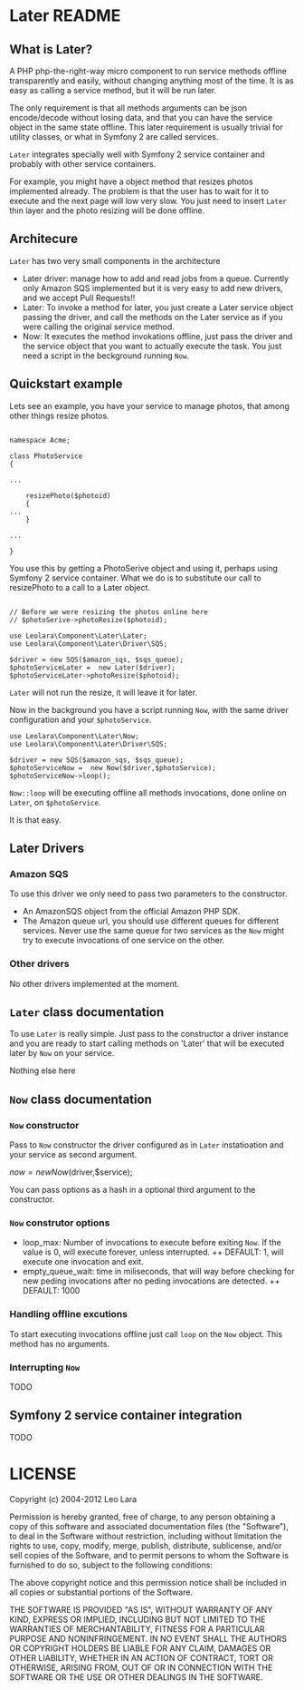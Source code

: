# Later README

## What is Later?

A PHP php-the-right-way micro component to run service methods offline transparently and easily, without changing anything most of the time. It is as easy as calling a service method, but it will be run later.

The only requirement is that all methods arguments can be json encode/decode without losing data, and that you can have the service object in the same state offline. This later requirement is usually trivial for utility classes, or what in Symfony 2 are called services.

`Later` integrates specially well with Symfony 2 service container and probably with other service containers.

For example, you might have a object method that resizes photos implemented already. The problem is that the user has to wait for it to execute and the next page will low very slow. You just need to insert `Later` thin layer and the photo resizing will be done offline.

## Architecure

`Later` has two very small components in the architecture

 + Later driver: manage how to add and read jobs from a queue. Currently only Amazon SQS implemented but it is very easy to add new drivers, and we accept Pull Requests!!
 + Later: To invoke a method for later, you just create a Later service object passing the driver, and call the methods on the Later service as if you were calling the original service method.
 + Now: It executes the method invokations offline, just pass the driver and the service object that you want to actually execute the task. You just need a script in the beckground running `Now`.

## Quickstart example

Lets see an example, you have your service to manage photos, that among other things resize photos.

```

namespace Acme;

class PhotoService
{

...

    resizePhoto($photoid)
    {
...
    }

...

}

```

You use this by getting a PhotoSerive object and using it, perhaps using Symfony 2 service container. What we do is to substitute our call to resizePhoto to a call to a Later object.

```

// Before we were resizing the photos online here
// $photoSerive->photoResize($photoid);

use Leolara\Component\Later\Later;
use Leolara\Component\Later\Driver\SQS;

$driver = new SQS($amazon_sqs, $sqs_queue);
$photoServiceLater =  new Later($driver);
$photoServiceLater->photoResize($photoid);

```

`Later` will not run the resize, it will leave it for later.

Now in the background you have a script running `Now`, with the same driver configuration and your `$photoService`.

```
use Leolara\Component\Later\Now;
use Leolara\Component\Later\Driver\SQS;

$driver = new SQS($amazon_sqs, $sqs_queue);
$photoServiceNow =  new Now($driver,$photoService);
$photoServiceNow->loop();
```

`Now::loop` will be executing offline all methods invocations, done online on `Later`, on `$photoService`.

It is that easy.

## Later Drivers

### Amazon SQS

To use this driver we only need to pass two parameters to the constructor.

 + An AmazonSQS object from the official Amazon PHP SDK.
 + The Amazon queue url, you should use different queues for different services. Never use the same queue for two services as the `Now` might try to execute invocations of one service on the other.

### Other drivers

No other drivers implemented at the moment.

## `Later` class documentation

To use `Later` is really simple. Just pass to the constructor a driver instance and you are ready to start calling methods on 'Later' that will be executed later by `Now` on your service.

Nothing else here

## `Now` class documentation

### `Now` constructor

Pass to `Now` constructor the driver configured as in `Later` instatioation and your service as second argument.

   $now = new Now($driver,$service);

You can pass options as a hash in a optional third argument to the constructor.

### `Now` construtor options

 + loop_max: Number of invocations to execute before exiting `Now`. If the value is 0, will execute forever, unless interrupted.
 ++ DEFAULT: 1, will execute one invocation and exit.
 + empty_queue_wait: time in miliseconds, that will way before checking for new peding invocations after no peding invocations are detected.
 ++ DEFAULT: 1000

### Handling offline excutions

To start executing invocations offline just call `loop` on the `Now` object. This method has no arguments.

### Interrupting `Now`

TODO

## Symfony 2 service container integration

TODO

# LICENSE

Copyright (c) 2004-2012 Leo Lara

Permission is hereby granted, free of charge, to any person obtaining a copy of this software and associated documentation files (the "Software"), to deal in the Software without restriction, including without limitation the rights to use, copy, modify, merge, publish, distribute, sublicense, and/or sell copies of the Software, and to permit persons to whom the Software is furnished to do so, subject to the following conditions:

The above copyright notice and this permission notice shall be included in all copies or substantial portions of the Software.

THE SOFTWARE IS PROVIDED "AS IS", WITHOUT WARRANTY OF ANY KIND, EXPRESS OR IMPLIED, INCLUDING BUT NOT LIMITED TO THE WARRANTIES OF MERCHANTABILITY, FITNESS FOR A PARTICULAR PURPOSE AND NONINFRINGEMENT. IN NO EVENT SHALL THE AUTHORS OR COPYRIGHT HOLDERS BE LIABLE FOR ANY CLAIM, DAMAGES OR OTHER LIABILITY, WHETHER IN AN ACTION OF CONTRACT, TORT OR OTHERWISE, ARISING FROM, OUT OF OR IN CONNECTION WITH THE SOFTWARE OR THE USE OR OTHER DEALINGS IN THE SOFTWARE.

